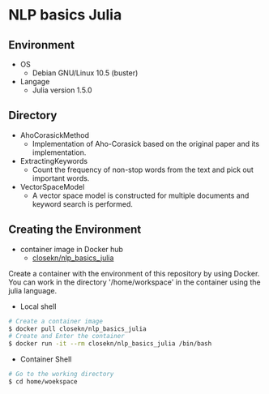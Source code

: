 # NLP basics Julia

## Environment

- OS
  - Debian GNU/Linux 10.5 (buster)
- Langage
  - Julia version 1.5.0

## Directory

- AhoCorasickMethod
  - Implementation of Aho-Corasick based on the original paper and its implementation.
- ExtractingKeywords
  - Count the frequency of non-stop words from the text and pick out important words.
- VectorSpaceModel
  - A vector space model is constructed for multiple documents and keyword search is performed.

## Creating the Environment

- container image in Docker hub
  - [closekn/nlp_basics_julia](https://hub.docker.com/repository/docker/closekn/nlp_basics_julia)

Create a container with the environment of this repository by using Docker.  
You can work in the directory '/home/workspace' in the container using the julia language.  

- Local shell

```sh
# Create a container image
$ docker pull closekn/nlp_basics_julia
# Create and Enter the container
$ docker run -it --rm closekn/nlp_basics_julia /bin/bash
```

- Container Shell

```sh
# Go to the working directory
$ cd home/woekspace
```
